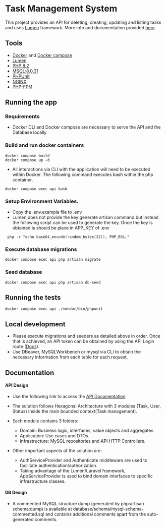# Task Management System

This project provides an API for deleting, creating, updating and listing tasks and uses [Lumen](https://lumen.laravel.com/docs) framework.
More info and documentation provided [here](#Documentation).


## Tools

- [Docker](https://docs.docker.com/engine/reference/commandline/docker/) and [Docker compose](https://docs.docker.com/compose/)
- [Lumen](https://lumen.laravel.com/docs)
- [PHP 8.2](https://www.php.net/releases/8.2/en.php)
- [MSQL:8.0.31](https://dev.mysql.com/doc/refman/8.0/en/)
- [PHPUnit](https://docs.phpunit.de/en/10.5/)
- [NGINX](https://www.nginx.com/)
- [PHP-FPM](https://www.php.net/manual/en/install.fpm.php)

## Running the app

### Requirements
- Docker CLI and Docker compose are necessary to serve the API and the Database locally.

### Build and run docker containers
```
docker compose build
docker compose up -d
```
- All interactions via CLI with the application will need to be executed within Docker. The following command executes bash within the php container. 
```
docker compose exec api bash
```

### Setup Environment Variables. 
- Copy the .env.example file to .env
- Lumen does not provide the key:generate artisan command but instead the following script can be used to generate the key. Once the key is obtained is should be place in APP_KEY of .env
```
 php -r "echo base64_encode(random_bytes(32)), PHP_EOL;"
```

### Execute database migrations
```
docker compose exec api php artisan migrate
```

### Seed database
```
docker compose exec api php artisan db-seed
```

## Running the tests
```
docker compose exec api ./vendor/bin/phpunit
```

## Local development
- Please execute migrations and seeders as detailed above in order. Once that is achieved, an API token can be obtained by using the API Login route ([Docs](#Documentation)).
- Use DBeaver, MySQLWorkbench or mysql via CLI to obtain the necessary information from each table for each request. 

## Documentation

#### API Design
- Use the following link to access the [API Documentation](https://www.postman.com/aviation-cosmonaut-19644470/workspace/public-workspace/documentation/19283025-cd03076f-1b16-41c4-9a5b-b627e5f5335c)

- The solution follows Hexagonal Architecture with 3 modules (Task, User, Status) inside the main bounded context(Task management).
- Each module contains 3 folders:
  - Domain: Business logic, interfaces, value objects and aggregates.
  - Application: Use cases and DTOs.
  - Infrastructure: MySQL repositories and API HTTP Controllers.
- Other important aspects of the solution are:
  - AuthServiceProvider and Authenticate middleware are used to facilitate authentication/authorization. 
  - Taking advantage of the Lumen/Laravel framework, AppServiceProvider is used to bind domain interfaces to specific infrastructure classes. 

#### DB Design
- A commented MySQL structure dump (generated by php:artisan schema:dump) is available at database/schema/mysql-schema-commented.sql and contains additional comments apart from the auto-generated comments.
